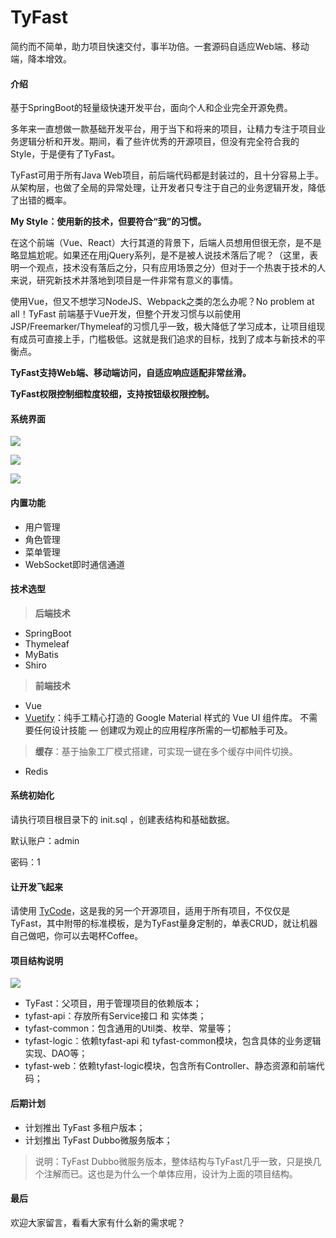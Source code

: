 # TyFast

简约而不简单，助力项目快速交付，事半功倍。一套源码自适应Web端、移动端，降本增效。

#### 介绍

基于SpringBoot的轻量级快速开发平台，面向个人和企业完全开源免费。

多年来一直想做一款基础开发平台，用于当下和将来的项目，让精力专注于项目业务逻辑分析和开发。期间，看了些许优秀的开源项目，但没有完全符合我的Style，于是便有了TyFast。

TyFast可用于所有Java Web项目，前后端代码都是封装过的，且十分容易上手。从架构层，也做了全局的异常处理，让开发者只专注于自己的业务逻辑开发，降低了出错的概率。

**My Style：使用新的技术，但要符合“我”的习惯。**

在这个前端（Vue、React）大行其道的背景下，后端人员想用但很无奈，是不是略显尴尬呢。如果还在用jQuery系列，是不是被人说技术落后了呢？（这里，表明一个观点，技术没有落后之分，只有应用场景之分）但对于一个热衷于技术的人来说，研究新技术并落地到项目是一件非常有意义的事情。

使用Vue，但又不想学习NodeJS、Webpack之类的怎么办呢？No problem at all！TyFast 前端基于Vue开发，但整个开发习惯与以前使用JSP/Freemarker/Thymeleaf的习惯几乎一致，极大降低了学习成本，让项目组现有成员可直接上手，门槛极低。这就是我们追求的目标，找到了成本与新技术的平衡点。

**TyFast支持Web端、移动端访问，自适应响应适配非常丝滑。**

**TyFast权限控制细粒度较细，支持按钮级权限控制。**

#### 系统界面

![](https://gitee.com/tommycloud/typora-drawing-bed/raw/master/ty-fast/tyfast-login.png)

![](https://gitee.com/tommycloud/typora-drawing-bed/raw/master/ty-fast/ty-user.png)

![](https://gitee.com/tommycloud/typora-drawing-bed/raw/master/ty-fast/tyfast-menu.png)

#### 内置功能

- 用户管理
- 角色管理
- 菜单管理
- WebSocket即时通信通道

#### 技术选型

> **后端技术**

- SpringBoot
- Thymeleaf
- MyBatis
- Shiro

> **前端技术**

- Vue
- [Vuetify](https://vuetifyjs.com/zh-Hans)：纯手工精心打造的 Google Material 样式的 Vue UI 组件库。 不需要任何设计技能 — 创建叹为观止的应用程序所需的一切都触手可及。

> **缓存**：基于抽象工厂模式搭建，可实现一键在多个缓存中间件切换。

- Redis

#### 系统初始化

请执行项目根目录下的 init.sql ，创建表结构和基础数据。

默认账户：admin 

密码：1

#### 让开发飞起来

请使用 [TyCode](https://gitee.com/tommycloud/tycode)，这是我的另一个开源项目，适用于所有项目，不仅仅是TyFast，其中附带的标准模板，是为TyFast量身定制的，单表CRUD，就让机器自己做吧，你可以去喝杯Coffee。

#### 项目结构说明

![](https://gitee.com/tommycloud/typora-drawing-bed/raw/master/ty-fast/tyfast-struture.png)

- TyFast：父项目，用于管理项目的依赖版本；
- tyfast-api：存放所有Service接口 和 实体类；
- tyfast-common：包含通用的Util类、枚举、常量等；
- tyfast-logic：依赖tyfast-api 和 tyfast-common模块，包含具体的业务逻辑实现、DAO等；
- tyfast-web：依赖tyfast-logic模块，包含所有Controller、静态资源和前端代码；

#### 后期计划

- 计划推出 TyFast 多租户版本；
- 计划推出 TyFast Dubbo微服务版本；

> 说明：TyFast Dubbo微服务版本，整体结构与TyFast几乎一致，只是换几个注解而已。这也是为什么一个单体应用，设计为上面的项目结构。

#### 最后

欢迎大家留言，看看大家有什么新的需求呢？
